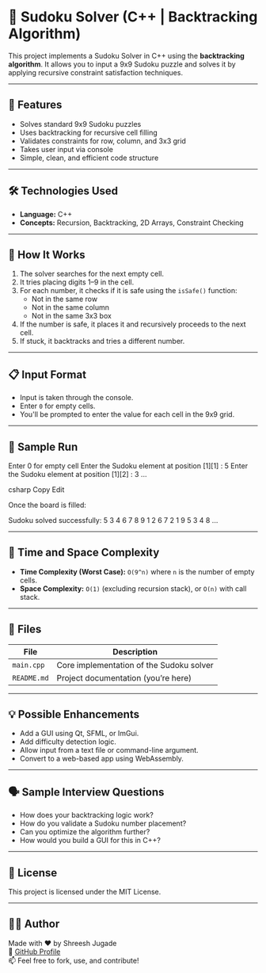 # 🧩 Sudoku Solver (C++ | Backtracking Algorithm)

This project implements a Sudoku Solver in C++ using the **backtracking algorithm**. It allows you to input a 9x9 Sudoku puzzle and solves it by applying recursive constraint satisfaction techniques.

---

## 📌 Features

- Solves standard 9x9 Sudoku puzzles
- Uses backtracking for recursive cell filling
- Validates constraints for row, column, and 3x3 grid
- Takes user input via console
- Simple, clean, and efficient code structure

---

## 🛠️ Technologies Used

- **Language:** C++
- **Concepts:** Recursion, Backtracking, 2D Arrays, Constraint Checking

---

## 🚀 How It Works

1. The solver searches for the next empty cell.
2. It tries placing digits 1–9 in the cell.
3. For each number, it checks if it is safe using the `isSafe()` function:
   - Not in the same row
   - Not in the same column
   - Not in the same 3x3 box
4. If the number is safe, it places it and recursively proceeds to the next cell.
5. If stuck, it backtracks and tries a different number.

---

## 📋 Input Format

- Input is taken through the console.
- Enter `0` for empty cells.
- You'll be prompted to enter the value for each cell in the 9x9 grid.

---

## 🧪 Sample Run

Enter 0 for empty cell Enter the Sudoku element at position [1][1] : 5 Enter the Sudoku element at position [1][2] : 3 ...

csharp
Copy
Edit

Once the board is filled:

Sudoku solved successfully: 5 3 4 6 7 8 9 1 2 6 7 2 1 9 5 3 4 8 ...

---

## 🧠 Time and Space Complexity

- **Time Complexity (Worst Case):** `O(9^n)` where `n` is the number of empty cells.
- **Space Complexity:** `O(1)` (excluding recursion stack), or `O(n)` with call stack.

---

## 📁 Files

| File          | Description                            |
|---------------|----------------------------------------|
| `main.cpp`    | Core implementation of the Sudoku solver |
| `README.md`   | Project documentation (you’re here)     |

---

## 💡 Possible Enhancements

- Add a GUI using Qt, SFML, or ImGui.
- Add difficulty detection logic.
- Allow input from a text file or command-line argument.
- Convert to a web-based app using WebAssembly.

---

## 🗣 Sample Interview Questions

- How does your backtracking logic work?
- How do you validate a Sudoku number placement?
- Can you optimize the algorithm further?
- How would you build a GUI for this in C++?

---

## 📜 License

This project is licensed under the MIT License.

---

## 👨‍💻 Author

Made with ❤️ by Shreesh Jugade  
🔗 [GitHub Profile](https://github.com/SHREESH-git)  
📫 Feel free to fork, use, and contribute!
